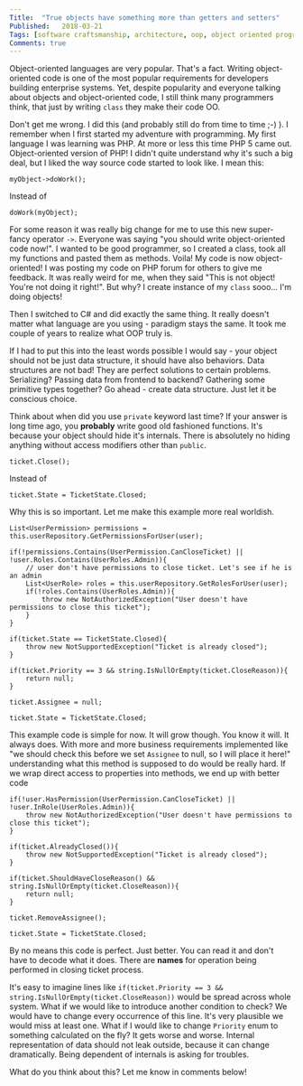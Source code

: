 ```yaml
---
Title:  "True objects have something more than getters and setters"
Published:   2018-03-21
Tags: [software craftsmanship, architecture, oop, object oriented programming, clean code]
Comments: true
---
```

Object-oriented languages are very popular. That's a fact. Writing object-oriented code is one of the most popular requirements for developers building enterprise systems. Yet, despite popularity and everyone talking about objects and object-oriented code, I still think many programmers think, that just by writing `class` they make their code OO.

<!--more-->

Don't get me wrong. I did this (and probably still do from time to time ;-) ). I remember when I first started my adventure with programming. My first language I was learning was PHP. At more or less this time PHP 5 came out. Object-oriented version of PHP! I didn't quite understand why it's such a big deal, but I liked the way source code started to look like. I mean this:

    myObject->doWork();

Instead of 

    doWork(myObject);

For some reason it was really big change for me to use this new super-fancy operator `->`. Everyone was saying "you should write object-oriented code now!". I wanted to be good programmer, so I created a class, took all my functions and pasted them as methods. Voila! My code is now object-oriented! I was posting my code on PHP forum for others to give me feedback. It was really weird for me, when they said "This is not object! You're not doing it right!". But why? I create instance of my `class` sooo... I'm doing objects! 

Then I switched to C# and did exactly the same thing. It really doesn't matter what language are you using - paradigm stays the same. It took me couple of years to realize what OOP truly is.

If I had to put this into the least words possible I would say - your object should not be just data structure, it should have also behaviors. Data structures are not bad! They are perfect solutions to certain problems. Serializing? Passing data from frontend to backend? Gathering some primitive types together? Go ahead - create data structure. Just let it be conscious choice.

Think about when did you use `private` keyword last time? If your answer is long time ago, you **probably** write good old fashioned functions. It's because your object should hide it's internals. There is absolutely no hiding anything without access modifiers other than `public`.

    ticket.Close();

Instead of

    ticket.State = TicketState.Closed;

Why this is so important. Let me make this example more real worldish.

    List<UserPermission> permissions = this.userRepository.GetPermissionsForUser(user);

    if(!permissions.Contains(UserPermission.CanCloseTicket) || !user.Roles.Contains(UserRoles.Admin)){
        // user don't have permissions to close ticket. Let's see if he is an admin
        List<UserRole> roles = this.userRepository.GetRolesForUser(user);
        if(!roles.Contains(UserRoles.Admin)){
            throw new NotAuthorizedException("User doesn't have permissions to close this ticket");
        }
    }

    if(ticket.State == TicketState.Closed){
        throw new NotSupportedException("Ticket is already closed");
    }

    if(ticket.Priority == 3 && string.IsNullOrEmpty(ticket.CloseReason)){
        return null;
    }

    ticket.Assignee = null;

    ticket.State = TicketState.Closed;

This example code is simple for now. It will grow though. You know it will. It always does. With more and more business requirements implemented like "we should check this before we set `Assignee` to null, so I will place it here!" understanding what this method is supposed to do would be really hard. If we wrap direct access to properties into methods, we end up with better code

    if(!user.HasPermission(UserPermission.CanCloseTicket) || !user.InRole(UserRoles.Admin)){
        throw new NotAuthorizedException("User doesn't have permissions to close this ticket");
    }

    if(ticket.AlreadyClosed()){
        throw new NotSupportedException("Ticket is already closed");
    }

    if(ticket.ShouldHaveCloseReason() && string.IsNullOrEmpty(ticket.CloseReason)){
        return null;
    }

    ticket.RemoveAssignee();

    ticket.State = TicketState.Closed;

By no means this code is perfect. Just better. You can read it and don't have to decode what it does. There are **names** for operation being performed in closing ticket process.

It's easy to imagine lines like `if(ticket.Priority == 3 && string.IsNullOrEmpty(ticket.CloseReason))` would be spread across whole system. What if we would like to introduce another condition to check? We would have to change every occurrence of this line. It's very plausible we would miss at least one. What if I would like to change `Priority` enum to something calculated on the fly? It gets worse and worse. Internal representation of data should not leak outside, because it can change dramatically. Being dependent of internals is asking for troubles.

What do you think about this? Let me know in comments below!
